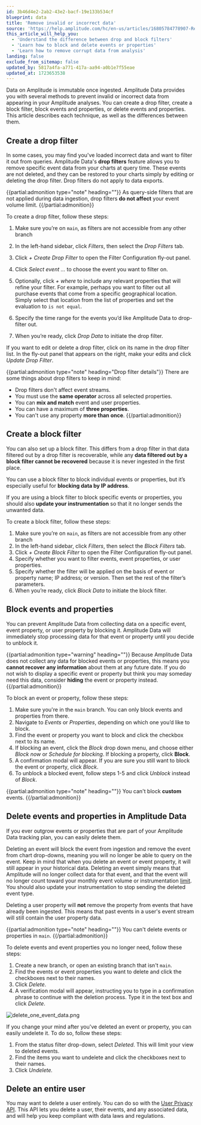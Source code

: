```yaml
---
id: 3b46d4e2-2ab2-43e2-bacf-19e133b534cf
blueprint: data
title: 'Remove invalid or incorrect data'
source: 'https://help.amplitude.com/hc/en-us/articles/16805784778907-Remove-invalid-or-incorrect-data'
this_article_will_help_you:
  - 'Understand the difference between drop and block filters'
  - 'Learn how to block and delete events or properties'
  - 'Learn how to remove corrupt data from analysis'
landing: false
exclude_from_sitemap: false
updated_by: 5817a4fa-a771-417a-aa94-a0b1e7f55eae
updated_at: 1723653538
---
```

Data on Amplitude is immutable once ingested. Amplitude Data provides you with several methods to prevent invalid or incorrect data from appearing in your Amplitude analyses. You can create a drop filter, create a block filter, block events and properties, or delete events and properties. This article describes each technique, as well as the differences between them.

## Create a drop filter

In some cases, you may find you've loaded incorrect data and want to filter it out from queries. Amplitude Data's **drop filters** feature allows you to remove specific event data from your charts at query time. These events are not deleted, and they can be restored to your charts simply by editing or deleting the drop filter. Drop filters do not apply to data exports.

{{partial:admonition type="note" heading=""}}
As query-side filters that are not applied during data ingestion, drop filters **do not affect** your event volume limit.
{{/partial:admonition}}

To create a drop filter, follow these steps:

1. Make sure you’re on `main`, as filters are not accessible from any other branch
2. In the left-hand sidebar, click *Filters*, then select the *Drop Filters* tab.
3. Click *+ Create Drop Filter* to open the Filter Configuration fly-out panel.
4. Click *Select event ...* to choose the event you want to filter on.
5. Optionally, click *+ where* to include any relevant properties that will refine your filter. For example, perhaps you want to filter out all purchase events that come from a specific geographical location. Simply select that location from the list of properties and set the evaluation to `is not equal`.  
6. Specify the time range for the events you’d like Amplitude Data to drop-filter out.  
  
7. When you’re ready, click *Drop Data* to initiate the drop filter.

If you want to edit or delete a drop filter, click on its name in the drop filter list. In the fly-out panel that appears on the right, make your edits and click *Update Drop Filter*.

{{partial:admonition type="note" heading="Drop filter details"}}
There are some things about drop filters to keep in mind:
* Drop filters don't affect event streams.
* You must use the **same operator** across all selected properties.
* You can **mix and match** event and user properties.
* You can have a maximum of **three properties**.
* You can't use any property **more than once**.
{{/partial:admonition}}

## Create a block filter

You can also set up a block filter. This differs from a drop filter in that data filtered out by a drop filter is recoverable, while any **data filtered out by a block filter cannot be recovered** because it is never ingested in the first place.

You can use a block filter to block individual events or properties, but it’s especially useful for **blocking data by IP address**.

If you are using a block filter to block specific events or properties, you should also **update your instrumentation** so that it no longer sends the unwanted data.

To create a block filter, follow these steps:

1. Make sure you’re on `main`, as filters are not accessible from any other branch
2. In the left-hand sidebar, click *Filters*, then select the *Block Filters* tab.
3. Click *+ Create Block Filter* to open the Filter Configuration fly-out panel.
4. Specify whether you want to filter events, event properties, or user properties.
5. Specify whether the filter will be applied on the basis of event or property name; IP address; or version. Then set the rest of the filter’s parameters.  
  6. When you’re ready, click *Block Data* to initiate the block filter.

## Block events and properties

You can prevent Amplitude Data from collecting data on a specific event, event property, or user property by blocking it. Amplitude Data will immediately stop processing data for that event or property until you decide to unblock it.

{{partial:admonition type="warning" heading=""}}
Because Amplitude Data does not collect any data for blocked events or properties, this means you **cannot recover** **any information** about them at any future date. If you do not wish to display a specific event or property but think you may someday need this data, consider **hiding** the event or property instead.
{{/partial:admonition}}

To block an event or property, follow these steps:

1. Make sure you're in the `main` branch. You can only block events and properties from there.
2. Navigate to *Events* or *Properties*, depending on which one you’d like to block.
3. Find the event or property you want to block and click the checkbox next to its name.
4. If blocking an event, click the *Block* drop down menu, and choose either *Block now* or *Schedule for blocking*. If blocking a property, click **Block**.
5. A confirmation modal will appear. If you are sure you still want to block the event or property, click *Block*.
6. To unblock a blocked event, follow steps 1-5 and click *Unblock* instead of *Block*.

{{partial:admonition type="note" heading=""}}
You can't block **custom** events.
{{/partial:admonition}}

## Delete events and properties in Amplitude Data

If you ever outgrow events or properties that are part of your Amplitude Data tracking plan, you can easily delete them.

Deleting an event will block the event from ingestion and remove the event from chart drop-downs, meaning you will no longer be able to query on the event. Keep in mind that when you delete an event or event property, it will still appear in your historical data. Deleting an event simply means that Amplitude will no longer collect data for that event, and that the event will no longer count toward your monthly event volume or instrumentation [limit](https://help.amplitude.com/hc/en-us/articles/115002923888). You should also update your instrumentation to stop sending the deleted event type.

Deleting a user property will **not** remove the property from events that have already been ingested. This means that past events in a user's event stream will still contain the user property data.

{{partial:admonition type="note" heading=""}}
You can't delete events or properties in `main`.
{{/partial:admonition}}

To delete events and event properties you no longer need, follow these steps:

1. Create a new branch, or open an existing branch that isn't `main`.
2. Find the events or event properties you want to delete and click the checkboxes next to their names.
3. Click *Delete*.
4. A verification modal will appear, instructing you to type in a confirmation phrase to continue with the deletion process. Type it in the text box and click *Delete*.

![delete_one_event_data.png](/docs/output/img/data/delete-one-event-data-png.png)


If you change your mind after you've deleted an event or property, you can easily undelete it. To do so, follow these steps:

1. From the status filter drop-down, select *Deleted*. This will limit your view to deleted events.
2. Find the items you want to undelete and click the checkboxes next to their names.
3. Click *Undelete.*

## Delete an entire user

You may want to delete a user entirely. You can do so with the [User Privacy API](https://www.docs.developers.amplitude.com/analytics/apis/user-privacy-api/). This API lets you delete a user, their events, and any associated data, and will help you keep compliant with data laws and regulations.